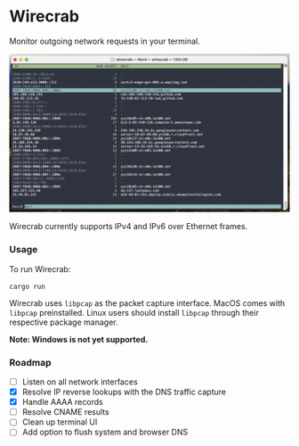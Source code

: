 # Wirecrab

Monitor outgoing network requests in your terminal.

![example](/static/ex2.png)

Wirecrab currently supports IPv4 and IPv6 over Ethernet frames.


### Usage
To run Wirecrab:

```
cargo run
```

Wirecrab uses `libpcap` as the packet capture interface. MacOS comes with `libpcap` preinstalled. Linux users should install `libpcap` through their respective package manager.

**Note: Windows is not yet supported.**


### Roadmap
- [ ] Listen on all network interfaces
- [x] Resolve IP reverse lookups with the DNS traffic capture
- [x] Handle AAAA records
- [ ] Resolve CNAME results
- [ ] Clean up terminal UI
- [ ] Add option to flush system and browser DNS